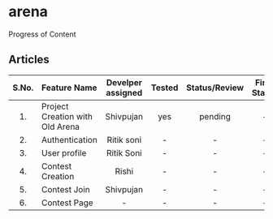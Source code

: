 # arena

Progress of Content

## Articles

S.No.   |         Feature Name            | Develper assigned   | Tested | Status/Review   | Final Status
:------:|:----------------------- |:-----------------:|:------:|:-----------------:|:------------:
|1. | Project Creation with Old Arena  | Shivpujan | yes | pending | - |
|2. | Authentication | Ritik soni | - | - | -|
|3. | User profile  | Ritik Soni | - | - | - |
|4. | Contest Creation  | Rishi | - | - | - |
|5. | Contest Join  | Shivpujan | - | - | - |
|6. | Contest Page  | - | - | - | - |
